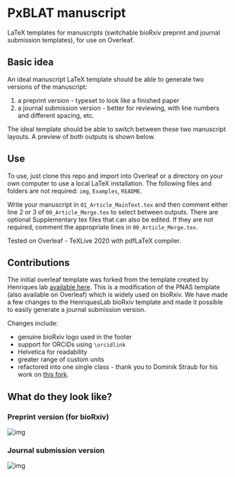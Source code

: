 # PxBLAT manuscript

LaTeX templates for manuscripts (switchable bioRxiv preprint and journal submission templates), for use on Overleaf.

## Basic idea

An ideal manuscript LaTeX template should be able to generate two versions of the manuscript:

1. a preprint version - typeset to look like a finished paper
2. a journal submission version - better for reviewing, with line numbers and different spacing, etc.

The ideal template should be able to switch between these two manuscript layouts. A preview of both outputs is shown below.

## Use

To use, just clone this repo and import into Overleaf or a directory on your own computer to use a local LaTeX installation.
The following files and folders are not required: `img`, `Examples`, `README`.

Write your manuscript in `01_Article_MainText.tex` and then comment either line 2 or 3 of `00_Article_Merge.tex` to select between outputs.
There are optional Supplementary tex files that can also be edited.
If they are not required, comment the appropriate lines in `00_Article_Merge.tex`.

Tested on Overleaf - TeXLive 2020 with pdfLaTeX compiler.

## Contributions

The initial overleaf template was forked from the template created by Henriques lab [available here](https://www.overleaf.com/latex/templates/henriqueslab-biorxiv-template/nyprsybwffws).
This is a modification of the PNAS template (also available on Overleaf) which is widely used on bioRxiv.
We have made a few changes to the HenriquesLab bioRxiv template and made it possible to easily generate a journal submission version.

Changes include:

- genuine bioRxiv logo used in the footer
- support for ORCiDs using `\orcidlink`
- Helvetica for readability
- greater range of custom units
- refactored into one single class - thank you to Dominik Straub for his work on [this fork](https://github.com/dominikstrb/manuscript-templates).

## What do they look like?

### Preprint version (for bioRxiv)

![img](img/Example_bioRxiv.png?raw=true "image")

### Journal submission version

![img](img/Example_submit.png?raw=true "image")
